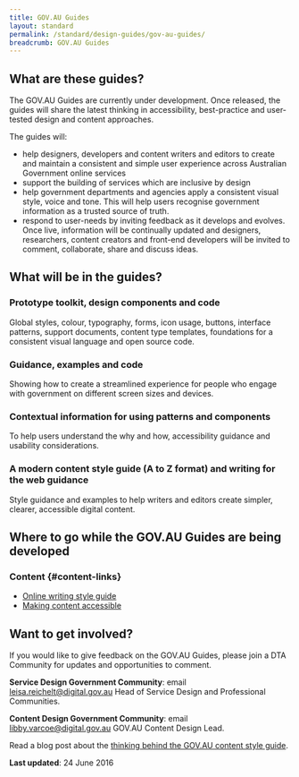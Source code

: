 ```yaml
---
title: GOV.AU Guides
layout: standard
permalink: /standard/design-guides/gov-au-guides/
breadcrumb: GOV.AU Guides
---
```

## What are these guides?

The GOV.AU Guides are currently under development. Once released, the guides will share the latest thinking in accessibility, best-practice and user-tested design and content approaches.

The guides will:

- help designers, developers and content writers and editors to create and maintain a consistent and simple user experience across Australian Government online services
- support the building of services which are inclusive by design
- help government departments and agencies apply a consistent visual style, voice and tone. This will help users recognise government information as a trusted source of truth.
- respond to user-needs by inviting feedback as it develops and evolves. Once live, information will be continually updated and designers, researchers, content creators and front-end developers will be invited to comment, collaborate, share and discuss ideas.

## What will be in the guides?

### Prototype toolkit, design components and code

Global styles, colour, typography, forms, icon usage, buttons, interface patterns, support documents, content type templates, foundations for a consistent visual language and open source code.

### Guidance, examples and code

Showing how to create a streamlined experience for people who engage with government on different screen sizes and devices.

### Contextual information for using patterns and components

To help users understand the why and how, accessibility guidance and usability considerations.

### A modern content style guide (A to Z format) and writing for the web guidance

Style guidance and examples to help writers and editors create simpler, clearer, accessible digital content.  

## Where to go while the GOV.AU Guides are being developed

### Content {#content-links}

- [Online writing style guide](https://www.dta.gov.au/standard/design-guides/online-writing/)
- [Making content accessible](https://www.dta.gov.au/standard/design-guides/making-content-accessible/)

## Want to get involved?

If you would like to give feedback on the GOV.AU Guides, please join a DTA Community for updates and opportunities to comment.

**Service Design Government Community**: email [leisa.reichelt@digital.gov.au](mailto:leisa.reichelt@digital.gov.au) Head of Service Design and Professional Communities.

**Content Design Government Community**: email [libby.varcoe@digital.gov.au](mailto:libby.varcoe@digital.gov.au) GOV.AU Content Design Lead.

Read a blog post about the [thinking behind the GOV.AU content style guide](/blog/walking-the-talk/).

**Last updated**:  24 June 2016
